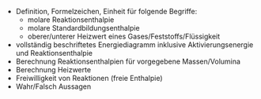 - Definition, Formelzeichen, Einheit für folgende Begriffe:
	- molare Reaktionsenthalpie
	- molare Standardbildungsenthalpie
	- oberer/unterer Heizwert eines Gases/Feststoffs/Flüssigkeit
- vollständig beschriftetes Energiediagramm
  inklusive Aktivierungsenergie und Reaktionsenthalpie
- Berechnung Reaktionsenthalpien für vorgegebene Massen/Volumina
- Berechnung Heizwerte
- Freiwilligkeit von Reaktionen (freie Enthalpie)
- Wahr/Falsch Aussagen
